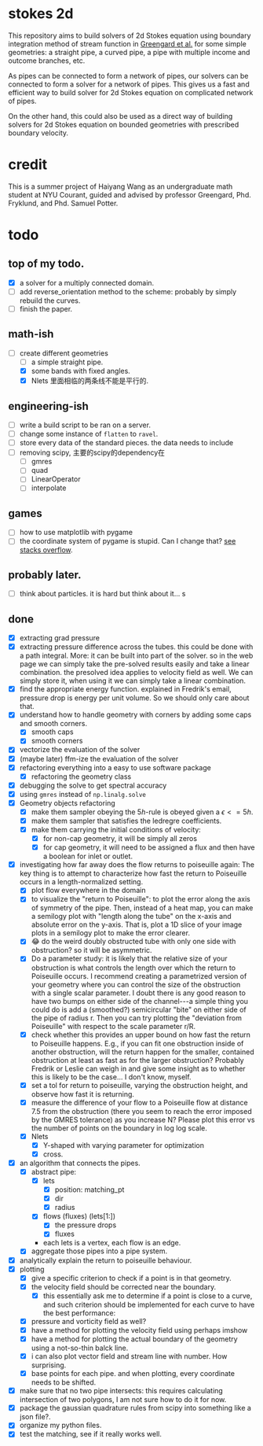 # stokes 2d

This repository aims to build solvers of 2d Stokes equation using boundary integration method of stream function in [Greengard et al.](https://www.sciencedirect.com/science/article/pii/S0021999196901023?via%3Dihub) for some simple geometries: a straight pipe, a curved pipe, a pipe with multiple income and outcome branches, etc.

As pipes can be connected to form a network of pipes, our solvers can be connected to form a solver for a network of pipes. This gives us a fast and efficient way to build solver for 2d Stokes equation on complicated network of pipes.

On the other hand, this could also be used as a direct way of building solvers for 2d Stokes equation on bounded geometries with prescribed boundary velocity.

# credit

This is a summer project of Haiyang Wang as an undergraduate math student at NYU Courant, guided and advised by professor Greengard, Phd. Fryklund, and Phd. Samuel Potter.

# todo

## top of my todo. 

- [x] a solver for a multiply connected domain.
- [ ] add reverse_orientation method to the scheme: probably by simply rebuild the curves. 
- [ ] finish the paper. 

## math-ish

- [ ] create different geometries
  - [ ] a simple straight pipe. 
  - [x] some bands with fixed angles. 
  - [x] Nlets 里面相临的两条线不能是平行的. 

## engineering-ish
- [ ] write a build script to be ran on a server. 
- [ ] change some instance of `flatten` to `ravel`. 
- [ ] store every data of the standard pieces. the data needs to include
- [ ] removing scipy, 主要的scipy的dependency在
  - [ ] gmres
  - [ ] quad
  - [ ] LinearOperator
  - [ ] interpolate

## games
  - [ ] how to use matplotlib with pygame
  - [ ] the coordinate system of pygame is stupid. Can I change that? [see stacks overflow](https://stackoverflow.com/questions/10167329/change-the-position-of-the-origin-in-pygame-coordinate-system#:~:text=Is%20it%20possible%20to%20change%20the%20coordinate%20system,and%20use%20it%20just%20before%20drawing%20any%20object.).

## probably later. 
- [ ] think about particles. it is hard but think about it...
s
## done 
- [X] extracting grad pressure
- [x] extracting pressure difference across the tubes. this could be done with a path integral. More: it can be built into part of the solver. so in the web page we can simply take the pre-solved results easily and take a linear combination. the presolved idea applies to velocity field as well. We can simply store it, when using it we can simply take a linear combination.
- [X] find the appropriate energy function. explained in Fredrik's email, pressure drop is energy per unit volume. So we should only care about that.
- [X] understand how to handle geometry with corners by adding some caps and smooth corners.
  - [X] smooth caps
  - [X] smooth corners
- [X] vectorize the evaluation of the solver
- [x] (maybe later) ffm-ize the evaluation of the solver
- [X] refactoring everything into a easy to use software package
  - [X] refactoring the geometry class
- [X] debugging the solve to get spectral accuracy
- [X] using `gmres` instead of `np.linalg.solve`
- [X] Geometry objects refactoring
  - [X] make them sampler obeying the $5h$-rule is obeyed given a $\epsilon <= 5h$.
  - [X] make them sampler that satisfies the ledregre coefficients. 
  - [X] make them carrying the initial conditions of velocity:
    - [X] for non-cap geometry, it will be simply all zeros
    - [X] for cap geometry, it will need to be assigned a flux and then have a boolean for inlet or outlet. 
- [x] investigating how far away does the flow returns to poiseuille again: The key thing is to attempt to characterize how fast the return to Poiseuille occurs in a length-normalized setting.
  - [X] plot flow everywhere in the domain
  - [X] to visualize the "return to Poiseuille": to plot the error along the axis of symmetry of the pipe. Then, instead of a heat map, you can make a semilogy plot with "length along the tube" on the x-axis and absolute error on the y-axis. That is, plot a 1D slice of your image plots in a semilogy plot to make the error clearer.
  - [x] 😂 do the weird doubly obstructed tube with only one side with obstruction? so it will be asymmetric.
  - [x] Do a parameter study: it is likely that the relative size of your obstruction is what controls the length over which the return to Poiseuille occurs. I recommend creating a parametrized version of your geometry where you can control the size of the obstruction with a single scalar parameter. I doubt there is any good reason to have two bumps on either side of the channel---a simple thing you could do is add a (smoothed?) semicircular "bite" on either side of the pipe of radius r. Then you can try plotting the "deviation from Poiseuille" with respect to the scale parameter r/R.
  - [x] check whether this provides an upper bound on how fast the return to Poiseuille happens. E.g., if you can fit one obstruction inside of another obstruction, will the return happen for the smaller, contained obstruction at least as fast as for the larger obstruction? Probably Fredrik or Leslie can weigh in and give some insight as to whether this is likely to be the case... I don't know, myself.
  - [x] set a tol for return to poiseuille, varying the obstruction height, and observe how fast it is returning.
  - [x] measure the difference of your flow to a Poiseuille flow at distance 7.5 from the obstruction (there you seem to reach the error imposed by the GMRES tolerance) as you increase N? Please plot this error vs the number of points on the boundary in log log scale.
  - [x] Nlets
    - [x] Y-shaped with varying parameter for optimization
    - [x] cross. 
- [x] an algorithm that connects the pipes. 
  - [x] abstract pipe: 
    - [x] lets
        - [x] position: matching_pt
        - [x] dir
        - [x] radius
    - [x] flows (fluxes) (lets[1:])
        - [x] the pressure drops
        - [x] fluxes
    - each lets is a vertex, each flow is an edge.  
  - [x] aggregate those pipes into a pipe system. 
- [x] analytically explain the return to poiseuille behaviour.   
- [x] plotting
  - [x] give a specific criterion to check if a point is in that geometry.
  - [x] the velocity field should be corrected near the boundary. 
    - [x] this essentially ask me to determine if a point is close to a curve, and such criterion should be 
    implemented for each curve to have the best performance: 
  - [x] pressure and vorticity field as well? 
  - [x] have a method for plotting the velocity field using perhaps imshow
  - [x] have a method for plotting the actual boundary of the geometry using a not-so-thin balck line.
  - [x] i can also plot vector field and stream line with number. How surprising.
  - [x] base points for each pipe. and when plotting, every coordinate needs to be shifted. 
- [x] make sure that no two pipe intersects: this requires calculating intersection of two polygons, I am not sure how to do it for now. 
- [x] package the gaussian quadrature rules from scipy into something like a json file?.
- [x] organize my python files. 
- [x] test the matching, see if it really works well. 
